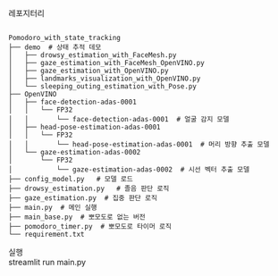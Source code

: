 레포지터리
<pre><code>
Pomodoro_with_state_tracking
├── demo  # 상태 추적 데모  
│   ├── drowsy_estimation_with_FaceMesh.py
│   ├── gaze_estimation_with_FaceMesh_OpenVINO.py
│   ├── gaze_estimation_with_OpenVINO.py
│   ├── landmarks_visualization_with_OpenVINO.py
│   └── sleeping_outing_estimation_with_Pose.py
├── OpenVINO
│   ├── face-detection-adas-0001
│   │   └── FP32
│   │       └── face-detection-adas-0001  # 얼굴 감지 모델  
│   ├── head-pose-estimation-adas-0001
│   │   └── FP32
│   │       └── head-pose-estimation-adas-0001  # 머리 방향 추출 모델  
│   └── gaze-estimation-adas-0002
│       └── FP32
│           └── gaze-estimation-adas-0002  # 시선 벡터 추출 모델
├── config_model.py   # 모델 로드
├── drowsy_estimation.py   # 졸음 판단 로직
├── gaze_estimation.py  # 집중 판단 로직 
├── main.py  # 메인 실행
├── main_base.py  # 뽀모도로 없는 버전 
├── pomodoro_timer.py  # 뽀모도로 타이머 로직 
└── requirement.txt
</code></pre>

실행
<br>
streamlit run main.py
